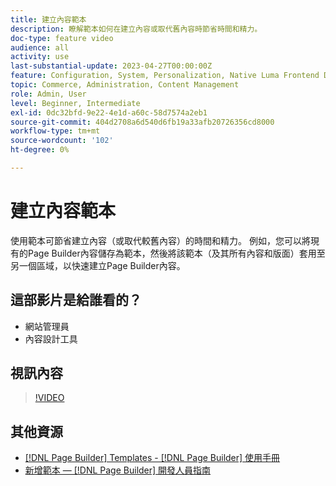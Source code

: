 ```yaml
---
title: 建立內容範本
description: 瞭解範本如何在建立內容或取代舊內容時節省時間和精力。
doc-type: feature video
audience: all
activity: use
last-substantial-update: 2023-04-27T00:00:00Z
feature: Configuration, System, Personalization, Native Luma Frontend Development
topic: Commerce, Administration, Content Management
role: Admin, User
level: Beginner, Intermediate
exl-id: 0dc32bfd-9e22-4e1d-a60c-58d7574a2eb1
source-git-commit: 404d2708a6d540d6fb19a33afb20726356cd8000
workflow-type: tm+mt
source-wordcount: '102'
ht-degree: 0%

---
```


# 建立內容範本

使用範本可節省建立內容（或取代較舊內容）的時間和精力。 例如，您可以將現有的Page Builder內容儲存為範本，然後將該範本（及其所有內容和版面）套用至另一個區域，以快速建立Page Builder內容。

## 這部影片是給誰看的？

- 網站管理員
- 內容設計工具

## 視訊內容

>[!VIDEO](https://video.tv.adobe.com/v/343787?quality=12&learn=on)

## 其他資源

- [[!DNL Page Builder] Templates - [!DNL Page Builder] 使用手冊](https://experienceleague.adobe.com/docs/commerce-admin/page-builder/templates.html)
- [新增範本 —  [!DNL Page Builder] 開發人員指南](https://developer.adobe.com/commerce/frontend-core/page-builder/content-types/create/add-templates/)
